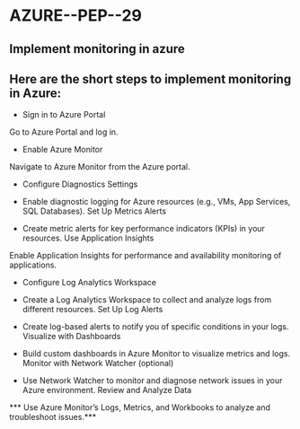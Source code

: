 # AZURE--PEP--29

 ## Implement monitoring in azure

 ## Here are the short steps to implement monitoring in Azure:

* Sign in to Azure Portal

Go to Azure Portal and log in.
* Enable Azure Monitor

Navigate to Azure Monitor from the Azure portal.
* Configure Diagnostics Settings

* Enable diagnostic logging for Azure resources (e.g., VMs, App Services, SQL Databases).
Set Up Metrics Alerts

* Create metric alerts for key performance indicators (KPIs) in your resources.
Use Application Insights

Enable Application Insights for performance and availability monitoring of applications.
* Configure Log Analytics Workspace

* Create a Log Analytics Workspace to collect and analyze logs from different resources.
Set Up Log Alerts

* Create log-based alerts to notify you of specific conditions in your logs.
Visualize with Dashboards

* Build custom dashboards in Azure Monitor to visualize metrics and logs.
Monitor with Network Watcher (optional)

* Use Network Watcher to monitor and diagnose network issues in your Azure environment.
Review and Analyze Data

*** Use Azure Monitor’s Logs, Metrics, and Workbooks to analyze and troubleshoot issues.***
